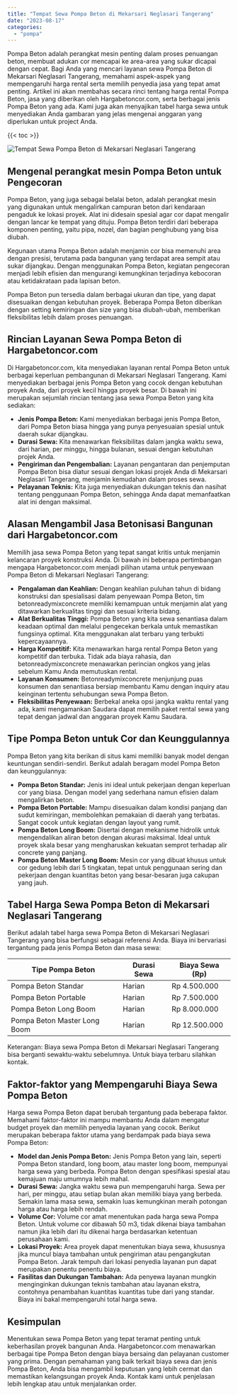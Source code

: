 ```yaml
---
title: "Tempat Sewa Pompa Beton di Mekarsari Neglasari Tangerang"
date: "2023-08-17"
categories: 
  - "pompa"
---
```




Pompa Beton adalah perangkat mesin penting dalam proses penuangan beton, membuat adukan cor mencapai ke area-area yang sukar dicapai dengan cepat. Bagi Anda yang mencari layanan sewa Pompa Beton di Mekarsari Neglasari Tangerang, memahami aspek-aspek yang mempengaruhi harga rental serta memilih penyedia jasa yang tepat amat penting. Artikel ini akan membahas secara rinci tentang harga rental Pompa Beton, jasa yang diberikan oleh Hargabetoncor.com, serta berbagai jenis Pompa Beton yang ada. Kami juga akan menyajikan tabel harga sewa untuk menyediakan Anda gambaran yang jelas mengenai anggaran yang diperlukan untuk project Anda.

{{< toc >}}

![Tempat Sewa Pompa Beton di Mekarsari Neglasari Tangerang](https://hargareadymixid.github.io/pompa/concrete-pump%20(13).png)

## Mengenal perangkat mesin Pompa Beton untuk Pengecoran

Pompa Beton, yang juga sebagai belalai beton, adalah perangkat mesin yang digunakan untuk mengalirkan campuran beton dari kendaraan pengaduk ke lokasi proyek. Alat ini didesain spesial agar cor dapat mengalir dengan lancar ke tempat yang dituju. Pompa Beton terdiri dari beberapa komponen penting, yaitu pipa, nozel, dan bagian penghubung yang bisa diubah.

Kegunaan utama Pompa Beton adalah menjamin cor bisa memenuhi area dengan presisi, terutama pada bangunan yang terdapat area sempit atau sukar dijangkau. Dengan menggunakan Pompa Beton, kegiatan pengecoran menjadi lebih efisien dan mengurangi kemungkinan terjadinya kebocoran atau ketidakrataan pada lapisan beton.

Pompa Beton pun tersedia dalam berbagai ukuran dan tipe, yang dapat disesuaikan dengan kebutuhan proyek. Beberapa Pompa Beton diberikan dengan setting kemiringan dan size yang bisa diubah-ubah, memberikan fleksibilitas lebih dalam proses penuangan.

## Rincian Layanan Sewa Pompa Beton di Hargabetoncor.com

Di Hargabetoncor.com, kita menyediakan layanan rental Pompa Beton untuk berbagai keperluan pembangunan di Mekarsari Neglasari Tangerang. Kami menyediakan berbagai jenis Pompa Beton yang cocok dengan kebutuhan proyek Anda, dari proyek kecil hingga proyek besar. Di bawah ini merupakan sejumlah rincian tentang jasa sewa Pompa Beton yang kita sediakan:

- **Jenis Pompa Beton:** Kami menyediakan berbagai jenis Pompa Beton, dari Pompa Beton biasa hingga yang punya penyesuaian spesial untuk daerah sukar dijangkau.
- **Durasi Sewa:** Kita menawarkan fleksibilitas dalam jangka waktu sewa, dari harian, per minggu, hingga bulanan, sesuai dengan kebutuhan projek Anda.
- **Pengiriman dan Pengembalian:** Layanan pengantaran dan penjemputan Pompa Beton bisa diatur sesuai dengan lokasi projek Anda di Mekarsari Neglasari Tangerang, menjamin kemudahan dalam proses sewa.
- **Pelayanan Teknis:** Kita juga menyediakan dukungan teknis dan nasihat tentang penggunaan Pompa Beton, sehingga Anda dapat memanfaatkan alat ini dengan maksimal.

## Alasan Mengambil Jasa Betonisasi Bangunan dari Hargabetoncor.com

Memilih jasa sewa Pompa Beton yang tepat sangat kritis untuk menjamin kelancaran proyek konstruksi Anda. Di bawah ini beberapa pertimbangan mengapa Hargabetoncor.com menjadi pilihan utama untuk penyewaan Pompa Beton di Mekarsari Neglasari Tangerang:

- **Pengalaman dan Keahlian:** Dengan keahlian puluhan tahun di bidang konstruksi dan spesialisasi dalam penyewaan Pompa Beton, tim betonreadymixconcrete memiliki kemampuan untuk menjamin alat yang ditawarkan berkualitas tinggi dan sesuai kriteria bidang.
- **Alat Berkualitas Tinggi:** Pompa Beton yang kita sewa senantiasa dalam keadaan optimal dan melalui pengecekan berkala untuk memastikan fungsinya optimal. Kita menggunakan alat terbaru yang terbukti kepercayaannya.
- **Harga Kompetitif:** Kita menawarkan harga rental Pompa Beton yang kompetitif dan terbuka. Tidak ada biaya rahasia, dan betonreadymixconcrete menawarkan perincian ongkos yang jelas sebelum Kamu Anda memutuskan rental.
- **Layanan Konsumen:** Betonreadymixconcrete menjunjung puas konsumen dan senantiasa bersiap membantu Kamu dengan inquiry atau keinginan tertentu sehubungan sewa Pompa Beton.
- **Fleksibilitas Penyewaan:** Berbekal aneka opsi jangka waktu rental yang ada, kami mengamankan Saudara dapat memilih paket rental sewa yang tepat dengan jadwal dan anggaran proyek Kamu Saudara.

## Tipe Pompa Beton untuk Cor dan Keunggulannya

Pompa Beton yang kita berikan di situs kami memiliki banyak model dengan keuntungan sendiri-sendiri. Berikut adalah beragam model Pompa Beton dan keunggulannya:

- **Pompa Beton Standar:** Jenis ini ideal untuk pekerjaan dengan keperluan cor yang biasa. Dengan model yang sederhana namun efisien dalam mengalirkan beton.
- **Pompa Beton Portable:** Mampu disesuaikan dalam kondisi panjang dan sudut kemiringan, membolehkan pemakaian di daerah yang terbatas. Sangat cocok untuk kegiatan dengan layout yang rumit.
- **Pompa Beton Long Boom:** Disertai dengan mekanisme hidrolik untuk mengendalikan aliran beton dengan akurasi maksimal. Ideal untuk proyek skala besar yang mengharuskan kekuatan semprot terhadap alir concrete yang panjang.
- **Pompa Beton Master Long Boom:** Mesin cor yang dibuat khusus untuk cor gedung lebih dari 5 tingkatan, tepat untuk penggunaan sering dan pekerjaan dengan kuantitas beton yang besar-besaran juga cakupan yang jauh.

## Tabel Harga Sewa Pompa Beton di Mekarsari Neglasari Tangerang

Berikut adalah tabel harga sewa Pompa Beton di Mekarsari Neglasari Tangerang yang bisa berfungsi sebagai referensi Anda. Biaya ini bervariasi tergantung pada jenis Pompa Beton dan masa sewa:

| Tipe Pompa Beton | Durasi Sewa | Biaya Sewa (Rp) |
| --- | --- | --- |
| Pompa Beton Standar | Harian | Rp 4.500.000 |
| Pompa Beton Portable | Harian | Rp 7.500.000 |
| Pompa Beton Long Boom | Harian | Rp 8.000.000 |
| Pompa Beton Master Long Boom | Harian | Rp 12.500.000 |

Keterangan: Biaya sewa Pompa Beton di Mekarsari Neglasari Tangerang bisa berganti sewaktu-waktu sebelumnya. Untuk biaya terbaru silahkan kontak.

## Faktor-faktor yang Mempengaruhi Biaya Sewa Pompa Beton

Harga sewa Pompa Beton dapat berubah tergantung pada beberapa faktor. Memahami faktor-faktor ini mampu membantu Anda dalam mengatur budget proyek dan memilih penyedia layanan yang cocok. Berikut merupakan beberapa faktor utama yang berdampak pada biaya sewa Pompa Beton:

- **Model dan Jenis Pompa Beton:** Jenis Pompa Beton yang lain, seperti Pompa Beton standard, long boom, atau master long boom, mempunyai harga sewa yang berbeda. Pompa Beton dengan spesifikasi spesial atau kemajuan maju umumnya lebih mahal.
- **Durasi Sewa:** Jangka waktu sewa pun mempengaruhi harga. Sewa per hari, per minggu, atau setiap bulan akan memiliki biaya yang berbeda. Semakin lama masa sewa, semakin luas kemungkinan meraih potongan harga atau harga lebih rendah.
- **Volume Cor:** Volume cor amat menentukan pada harga sewa Pompa Beton. Untuk volume cor dibawah 50 m3, tidak dikenai biaya tambahan namun jika lebih dari itu dikenai harga berdasarkan ketentuan perusahaan kami.
- **Lokasi Proyek:** Area proyek dapat menentukan biaya sewa, khususnya jika muncul biaya tambahan untuk pengiriman atau pengangkutan Pompa Beton. Jarak tempuh dari lokasi penyedia layanan pun dapat merupakan penentu penentu biaya.
- **Fasilitas dan Dukungan Tambahan:** Ada penyewa layanan mungkin menginginkan dukungan teknis tambahan atau layanan ekstra, contohnya penambahan kuantitas kuantitas tube dari yang standar. Biaya ini bakal mempengaruhi total harga sewa.

## Kesimpulan

Menentukan sewa Pompa Beton yang tepat teramat penting untuk keberhasilan proyek bangunan Anda. Hargabetoncor.com menawarkan berbagai tipe Pompa Beton dengan biaya bersaing dan pelayanan customer yang prima. Dengan pemahaman yang baik terkait biaya sewa dan jenis Pompa Beton, Anda bisa mengambil keputusan yang lebih cermat dan memastikan kelangsungan proyek Anda. Kontak kami untuk penjelasan lebih lengkap atau untuk menjalankan order.
